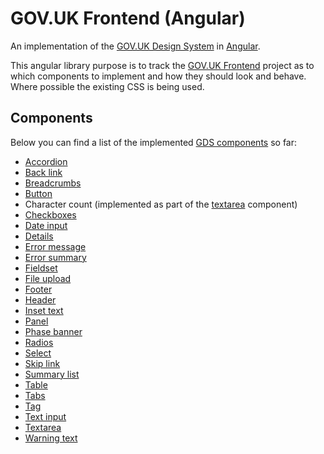 # GOV.UK Frontend (Angular)

An implementation of the [GOV.UK Design System](https://design-system.service.gov.uk/)
in [Angular](https://angular.io/).

This angular library purpose is to track the
[GOV.UK Frontend](https://github.com/alphagov/govuk-frontend) project
as to which components to implement and how they should look and behave.
Where possible the existing CSS is being used.

## Components

Below you can find a list of the implemented [GDS components](https://design-system.service.gov.uk/components/) so far:

- [Accordion](src/lib/accordion/README.md)
- [Back link](src/lib/back-link/README.md)
- [Breadcrumbs](src/lib/breadcrumbs/README.md)
- [Button](src/lib/directives/button/README.md)
- Character count (implemented as part of the [textarea](src/lib/textarea/README.md) component)
- [Checkboxes](src/lib/checkboxes/README.md)
- [Date input](src/lib/date-input/README.md)
- [Details](src/lib/details/README.md)
- [Error message](src/lib/error-message)
- [Error summary](src/lib/error-summary/README.md)
- [Fieldset](src/lib/fieldset/README.md)
- [File upload](src/lib/file-upload/README.md)
- [Footer](src/lib/footer/README.md)
- [Header](src/lib/header/README.md)
- [Inset text](src/lib/directives/inset-text/README.md)
- [Panel](src/lib/panel/README.md)
- [Phase banner](src/lib/phase-banner/README.md)
- [Radios](src/lib/radio/README.md)
- [Select](src/lib/select/README.md)
- [Skip link](src/lib/skip-link/README.md)
- [Summary list](src/lib/summary-list/README.md)
- [Table](src/lib/table/README.md)
- [Tabs](src/lib/tabs/README.md)
- [Tag](src/lib/tag/README.md)
- [Text input](src/lib/text-input/README.md)
- [Textarea](src/lib/textarea/README.md)
- [Warning text](src/lib/warning-text/README.md)
